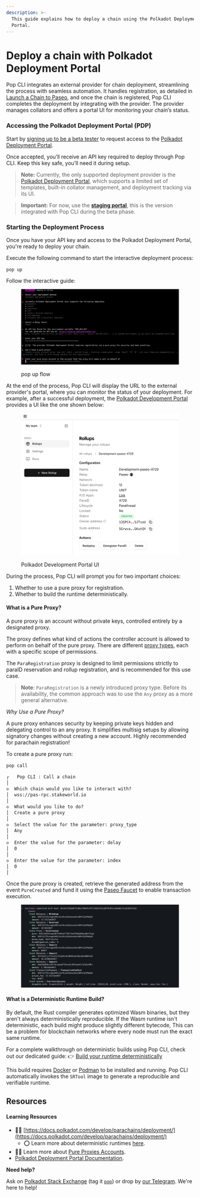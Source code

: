 ```yaml
---
description: >-
  This guide explains how to deploy a chain using the Polkadot Deployment
  Portal.
---
```


# Deploy a chain with Polkadot Deployment Portal

Pop CLI integrates an external provider for chain deployment, streamlining the process with seamless automation. It handles registration, as detailed in [Launch a Chain to Paseo](launch-a-chain-to-paseo.md), and once the chain is registered, Pop CLI completes the deployment by integrating with the provider. The provider manages collators and offers a portal UI for monitoring your chain’s status.

### Accessing the Polkadot Deployment Portal (PDP)

Start by [signing up to be a beta tester](https://docs.google.com/forms/d/1th3GKJCSjzrmqwzDs62yA1hGUZnQUCPqmaUYLwSiHo4/viewform?edit_requested=true) to request access to the [Polkadot Deployment Portal](https://www.deploypolkadot.xyz/).

Once accepted, you’ll receive an API key required to deploy through Pop CLI. Keep this key safe, you’ll need it during setup.

> **Note:** Currently, the only supported deployment provider is the [Polkadot Deployment Portal](https://www.deploypolkadot.xyz/), which supports a limited set of templates, built-in collator management, and deployment tracking via its UI.

> **Important:** For now, use the [**staging portal**](https://staging.deploypolkadot.xyz/), this is the version integrated with Pop CLI during the beta phase.

### Starting the Deployment Process

Once you have your API key and access to the Polkadot Deployment Portal, you're ready to deploy your chain.

Execute the following command to start the interactive deployment process:

```shell
pop up
```

Follow the interactive guide:

<figure><img src="../../.gitbook/assets/pdpflow.png" alt="pop up"><figcaption><p>pop up flow</p></figcaption></figure>

At the end of the process, Pop CLI will display the URL to the external provider's portal, where you can monitor the status of your deployment. For example, after a successful deployment, the [Polkadot Development Portal](https://www.deploypolkadot.xyz/) provides a UI like the one shown below:

<figure><img src="../../.gitbook/assets/pdpui.png" alt="Polkadot Development Portal UI"><figcaption><p>Polkadot Development Portal UI</p></figcaption></figure>

During the process, Pop CLI will prompt you for two important choices:

1. Whether to use a pure proxy for registration.
2. Whether to build the runtime deterministically.

#### What is a Pure Proxy?

A pure proxy is an account without private keys, controlled entirely by a designated proxy.

The proxy defines what kind of actions the controller account is allowed to perform on behalf of the pure proxy. There are different [proxy types](https://wiki.polkadot.network/learn/learn-proxies/#proxy-types), each with a specific scope of permissions.

The `ParaRegistration` proxy is designed to limit permissions strictly to paraID reservation and rollup registration, and is recommended for this use case.

> **Note**: `ParaRegistration` is a newly introduced proxy type. Before its availability, the common approach was to use the `Any` proxy as a more general alternative.

_Why Use a Pure Proxy?_

A pure proxy enhances security by keeping private keys hidden and delegating control to an any proxy. It simplifies multisig setups by allowing signatory changes without creating a new account. Highly recommended for parachain registration!

To create a pure proxy run:

```shell
pop call
```

```
┌   Pop CLI : Call a chain
│
◇  Which chain would you like to interact with?
│  wss://pas-rpc.stakeworld.io
│
◇  What would you like to do?
│  Create a pure proxy 
│
◇  Select the value for the parameter: proxy_type
│  Any 
│
◇  Enter the value for the parameter: delay
│  0
│
◇  Enter the value for the parameter: index
│  0
│
```

Once the pure proxy is created, retrieve the generated address from the event `PureCreated` and fund it using the [Paseo Faucet](https://faucet.polkadot.io/) to enable transaction execution.

<figure><img src="../../.gitbook/assets/eventspureproxy.png" alt="pop up"><figcaption></figcaption></figure>

#### What is a Deterministic Runtime Build?

By default, the Rust compiler generates optimized Wasm binaries, but they aren't always deterministically reproducible. If the Wasm runtime isn't deterministic, each build might produce slightly different bytecode, This can be a problem for blockchain networks where every node must run the exact same runtime.

For a complete walkthrough on deterministic builds using Pop CLI, check out our dedicated guide: 👉 [Build your runtime deterministically](../build-deterministic-runtime.md)

This build requires [Docker](https://www.docker.com/) or [Podman](https://podman.io/) to be installed and running. Pop CLI automatically invokes the `SRTool` image to generate a reproducible and verifiable runtime.

## Resources

#### Learning Resources

* 🧑‍🏫 [https://docs.polkadot.com/develop/parachains/deployment/](https://docs.polkadot.com/develop/parachains/deployment/)
  * ⭕ Learn more about deterministic runtimes [here](https://docs.polkadot.com/develop/parachains/deployment/build-deterministic-runtime/).
* 🧑‍🔧 Learn more about [Pure Proxies Accounts](https://wiki.polkadot.network/docs/learn-proxies-pure).
* [Polkadot Deployment Portal Documentation](https://www.deploypolkadot.xyz/docs).

**Need help?**

Ask on [Polkadot Stack Exchange](https://polkadot.stackexchange.com/) (tag it [`pop`](https://substrate.stackexchange.com/tags/pop/info)) or drop by [our Telegram](https://t.me/onpopio). We're here to help!
